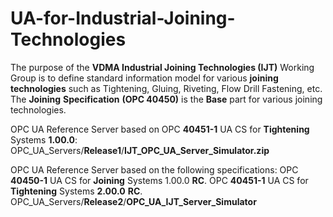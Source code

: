 # UA-for-Industrial-Joining-Technologies
The purpose of the **VDMA Industrial Joining Technologies (IJT)** Working Group is to define standard information model for various **joining** **technologies** such as Tightening, Gluing, Riveting, Flow Drill Fastening, etc.
The **Joining** **Specification** **(OPC 40450)** is the **Base** part for various joining technologies.

OPC UA Reference Server based on OPC **40451-1** UA CS for **Tightening** Systems **1.00.0**:
OPC_UA_Servers/**Release1**/**IJT_OPC_UA_Server_Simulator.zip**

OPC UA Reference Server based on the following specifications:
OPC **40450-1** UA CS for **Joining** Systems 1.00.0 **RC**.
OPC **40451-1** UA CS for **Tightening** Systems **2.00.0** **RC**.
OPC_UA_Servers/**Release2**/**OPC_UA_IJT_Server_Simulator**

